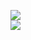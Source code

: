 [![](https://img.shields.io/badge/Made%20With-Github%20Spray-lightgrey.svg?style=for-the-badge&logo=github)](https://github.com/Annihil/github-spray#6357)  
[![](https://i.imgur.com/2DrTn0Z.gif)](https://github.com/Annihil/github-spray)